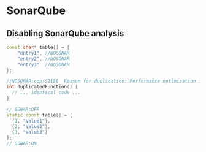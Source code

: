 # SonarQube

## Disabling SonarQube analysis

```c++
const char* table[] = {
    "entry1", //NOSONAR
    "entry2", //NOSONAR
    "entry3"  //NOSONAR
};
```

```c++
//NOSONAR:cpp:S1186  Reason for duplication: Performance optimization in this specific case.
int duplicatedFunction() {
  // ... identical code ...
}
```

```c++
// SONAR:OFF
static const table[] = {
  {1, "Value1"},
  {2, "Value2"},
  {3, "Value3"}
};
// SONAR:ON
```
